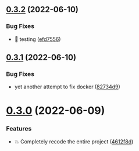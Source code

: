 ## [0.3.2](https://github.com/magnesium-uploader/magnesium-oxide/compare/v0.3.1...v0.3.2) (2022-06-10)


### Bug Fixes

* :test_tube: testing ([efd7556](https://github.com/magnesium-uploader/magnesium-oxide/commit/efd75567bba06badfa32cf0c3d568fb06876d3c8))



## [0.3.1](https://github.com/magnesium-uploader/magnesium-oxide/compare/v0.3.0...v0.3.1) (2022-06-10)


### Bug Fixes

* yet another attempt to fix docker ([82734d9](https://github.com/magnesium-uploader/magnesium-oxide/commit/82734d9e41fe277a3770a181e5aa7c383c96a9ba))



# [0.3.0](https://github.com/magnesium-uploader/magnesium-oxide/compare/4612f8d13d5ecbd999ddb35e8127a4b9c1e5340a...v0.3.0) (2022-06-09)


### Features

* :boom: Completely recode the entire project ([4612f8d](https://github.com/magnesium-uploader/magnesium-oxide/commit/4612f8d13d5ecbd999ddb35e8127a4b9c1e5340a))



